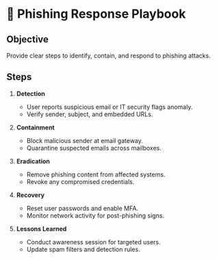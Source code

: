 # 🎣 Phishing Response Playbook

## Objective
Provide clear steps to identify, contain, and respond to phishing attacks.

## Steps
1. **Detection**
   - User reports suspicious email or IT security flags anomaly.
   - Verify sender, subject, and embedded URLs.

2. **Containment**
   - Block malicious sender at email gateway.
   - Quarantine suspected emails across mailboxes.

3. **Eradication**
   - Remove phishing content from affected systems.
   - Revoke any compromised credentials.

4. **Recovery**
   - Reset user passwords and enable MFA.
   - Monitor network activity for post-phishing signs.

5. **Lessons Learned**
   - Conduct awareness session for targeted users.
   - Update spam filters and detection rules.
